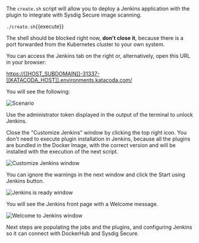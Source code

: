 The `create.sh` script will allow you to deploy a Jenkins application with the plugin to integrate with Sysdig Secure image scanning.

`./create.sh`{{execute}}

The shell should be blocked right now, **don't close it**, because there is a port forwarded from the Kubernetes cluster to your own system.

You can access the Jenkins tab on the right or, alternatively, open this URL in your browser:

<https://[[HOST_SUBDOMAIN]]-31337-[[KATACODA_HOST]].environments.katacoda.com/>

You will see the following:

![Scenario](/sysdig/scenarios/monitor-lab07/assets/image03.png)

Use the administrator token displayed in the output of the terminal to unlock Jenkins.

Close the "Customize Jenkins" window by clicking the top right icon.
You don't need to execute plugin installation in Jenkins, because all the plugins are bundled in the Docker Image, with the correct version and will be installed with the execution of the next script.

![Customize Jenkins window](/sysdig/scenarios/monitor-lab07/assets/image04.png)

You can ignore the warnings in the next window and click the Start using Jenkins button.

![Jenkins is ready window](/sysdig/scenarios/monitor-lab07/assets/image05.png)

You will see the Jenkins front page with a Welcome message.

![Welcome to Jenkins window](/sysdig/scenarios/monitor-lab07/assets/image06.png)

Next steps are populating the jobs and the plugins, and configuring Jenkins so it can connect with DockerHub and Sysdig Secure.
